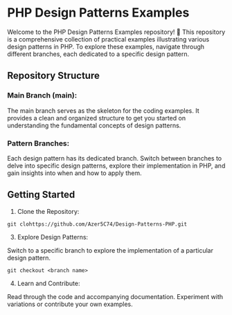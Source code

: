 # PHP Design Patterns Examples

Welcome to the PHP Design Patterns Examples repository! 🚀 This repository is a comprehensive collection of practical examples illustrating various design patterns in PHP. To explore these examples, navigate through different branches, each dedicated to a specific design pattern.

## Repository Structure

### Main Branch (main): 
The main branch serves as the skeleton for the coding examples. It provides a clean and organized structure to get you started on understanding the fundamental concepts of design patterns.

### Pattern Branches:
Each design pattern has its dedicated branch. Switch between branches to delve into specific design patterns, explore their implementation in PHP, and gain insights into when and how to apply them.

## Getting Started
1. Clone the Repository:
``` 
git clohttps://github.com/Azer5C74/Design-Patterns-PHP.git
```
3. Explore Design Patterns:

Switch to a specific branch to explore the implementation of a particular design pattern.

```
git checkout <branch name>
```
4. Learn and Contribute:

Read through the code and accompanying documentation.
Experiment with variations or contribute your own examples.